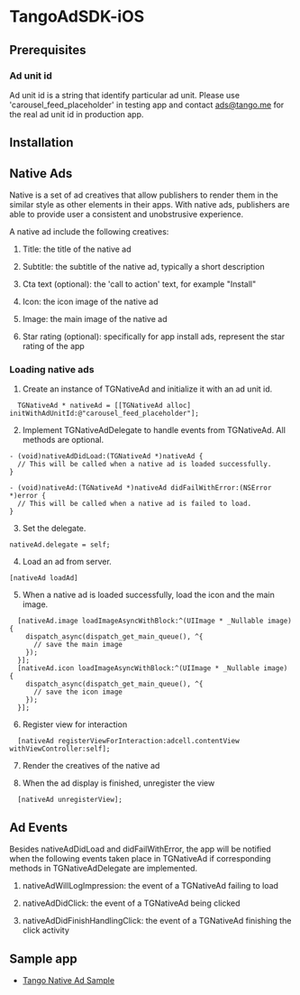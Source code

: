 # TangoAdSDK-iOS

## Prerequisites

### Ad unit id 

Ad unit id is a string that identify particular ad unit. Please use 'carousel_feed_placeholder' in testing app and contact [ads@tango.me](ads@tango.me) for the real ad unit id in production app. 

## Installation

## Native Ads

Native is a set of ad creatives that allow publishers to render them in the similar style as other elements in their apps. With native ads, publishers are able to provide user a consistent and unobstrusive experience. 

A native ad include the following creatives:

1. Title: the title of the native ad

2. Subtitle: the subtitle of the native ad, typically a short description

3. Cta text (optional): the 'call to action' text, for example "Install"

4. Icon: the icon image of the native ad 

5. Image: the main image of the native ad

6. Star rating (optional): specifically for app install ads, represent the star rating of the app 


### Loading native ads

1. Create an instance of TGNativeAd and initialize it with an ad unit id. 
```
  TGNativeAd * nativeAd = [[TGNativeAd alloc] initWithAdUnitId:@"carousel_feed_placeholder"];
```

2. Implement TGNativeAdDelegate to handle events from TGNativeAd. All methods are optional. 
```
- (void)nativeAdDidLoad:(TGNativeAd *)nativeAd {
  // This will be called when a native ad is loaded successfully. 
}

- (void)nativeAd:(TGNativeAd *)nativeAd didFailWithError:(NSError *)error {
  // This will be called when a native ad is failed to load. 
}

```

3. Set the delegate. 
```
nativeAd.delegate = self; 
```

4. Load an ad from server. 
```
[nativeAd loadAd]
```

5. When a native ad is loaded successfully, load the icon and the main image. 
```
  [nativeAd.image loadImageAsyncWithBlock:^(UIImage * _Nullable image) {
    dispatch_async(dispatch_get_main_queue(), ^{
      // save the main image 
    });
  }];
  [nativeAd.icon loadImageAsyncWithBlock:^(UIImage * _Nullable image) {
    dispatch_async(dispatch_get_main_queue(), ^{
      // save the icon image
    });
  }];
```

6. Register view for interaction
```
  [nativeAd registerViewForInteraction:adcell.contentView withViewController:self];
```

7. Render the creatives of the native ad

8. When the ad display is finished, unregister the view 
```
  [nativeAd unregisterView];
```

## Ad Events

Besides nativeAdDidLoad and didFailWithError, the app will be notified when the following events taken place in TGNativeAd if corresponding methods in TGNativeAdDelegate are implemented.

1. nativeAdWillLogImpression: the event of a TGNativeAd failing to load

2. nativeAdDidClick: the event of a TGNativeAd being clicked

3. nativeAdDidFinishHandlingClick: the event of a TGNativeAd finishing the click activity


## Sample app

* [Tango Native Ad Sample](https://github.com/TangoSDK/TangoAdSDK-iOS/tree/master/TangoNativeAdSample)

